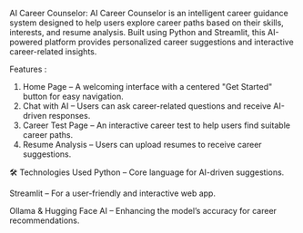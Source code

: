 AI Career Counselor:
AI Career Counselor is an intelligent career guidance system designed to help users explore career paths based on their skills, interests, and resume analysis. Built using Python and Streamlit, this AI-powered platform provides personalized career suggestions and interactive career-related insights.

Features :
1. Home Page – A welcoming interface with a centered "Get Started" button for easy navigation.
2. Chat with AI – Users can ask career-related questions and receive AI-driven responses.
3. Career Test Page – An interactive career test to help users find suitable career paths.
4. Resume Analysis – Users can upload resumes to receive career suggestions.

🛠️ Technologies Used
Python – Core language for AI-driven suggestions.

Streamlit – For a user-friendly and interactive web app.

Ollama & Hugging Face AI – Enhancing the model’s accuracy for career recommendations.
